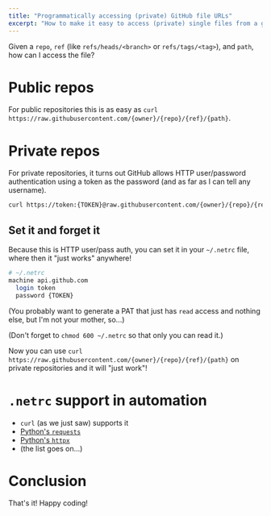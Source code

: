 ```yaml
---
title: "Programmatically accessing (private) GitHub file URLs"
excerpt: "How to make it easy to access (private) single files from a github.com repo"
---
```


Given a `repo`, `ref` (like `refs/heads/<branch>` or `refs/tags/<tag>`), and `path`, how can I access the file?

# Public repos

For public repositories this is as easy as `curl https://raw.githubusercontent.com/{owner}/{repo}/{ref}/{path}`.

# Private repos

For private repositories, it turns out GitHub allows HTTP user/password authentication using a token as the password (and as far as I can tell any username).

```bash
curl https://token:{TOKEN}@raw.githubusercontent.com/{owner}/{repo}/{ref}/{path}
```

## Set it and forget it

Because this is HTTP user/pass auth, you can set it in your `~/.netrc` file, where then it "just works" anywhere!

```bash
# ~/.netrc
machine api.github.com
  login token
  password {TOKEN}
```

(You probably want to generate a PAT that just has `read` access and nothing else, but I'm not your mother, so...)

(Don't forget to `chmod 600 ~/.netrc` so that only you can read it.)

Now you can use `curl https://raw.githubusercontent.com/{owner}/{repo}/{ref}/{path}` on private repositories and it will "just work"!

# `.netrc` support in automation

- `curl` (as we just saw) supports it
- [Python's `requests`](https://requests.readthedocs.io/en/latest/user/authentication/#netrc-authentication)
- [Python's `httpx`](https://www.python-httpx.org/advanced/authentication/#netrc-authentication)
- (the list goes on...)

# Conclusion

That's it! Happy coding!

